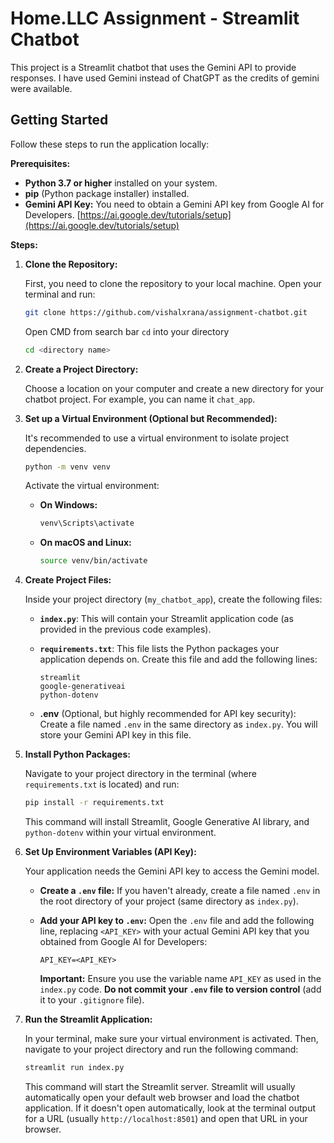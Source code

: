 # Home.LLC Assignment - Streamlit Chatbot

This project is a Streamlit chatbot that uses the Gemini API to provide responses. I have used Gemini instead of ChatGPT as the credits of gemini were available. 

## Getting Started

Follow these steps to run the application locally:

**Prerequisites:**

*   **Python 3.7 or higher** installed on your system.
*   **pip** (Python package installer) installed.
*   **Gemini API Key:** You need to obtain a Gemini API key from Google AI for Developers. [https://ai.google.dev/tutorials/setup](https://ai.google.dev/tutorials/setup)

**Steps:**

1.  **Clone the Repository:**

    First, you need to clone the repository to your local machine. Open your terminal and run:

    ```bash
    git clone https://github.com/vishalxrana/assignment-chatbot.git
    ```

    Open CMD from search bar `cd` into your directory
    ```bash
    cd <directory name>
    ```

2.  **Create a Project Directory:**

    Choose a location on your computer and create a new directory for your chatbot project. For example, you can name it `chat_app`.

2.  **Set up a Virtual Environment (Optional but Recommended):**

    It's recommended to use a virtual environment to isolate project dependencies.

    ```bash
    python -m venv venv
    ```

    Activate the virtual environment:

    *   **On Windows:**
        ```bash
        venv\Scripts\activate
        ```
    *   **On macOS and Linux:**
        ```bash
        source venv/bin/activate
        ```

3.  **Create Project Files:**

    Inside your project directory (`my_chatbot_app`), create the following files:

    *   **`index.py`**:  This will contain your Streamlit application code (as provided in the previous code examples).
    *   **`requirements.txt`**: This file lists the Python packages your application depends on. Create this file and add the following lines:

        ```
        streamlit
        google-generativeai
        python-dotenv
        ```
    *   **.env** (Optional, but highly recommended for API key security): Create a file named `.env` in the same directory as `index.py`. You will store your Gemini API key in this file.

4.  **Install Python Packages:**

    Navigate to your project directory in the terminal (where `requirements.txt` is located) and run:

    ```bash
    pip install -r requirements.txt
    ```

    This command will install Streamlit, Google Generative AI library, and `python-dotenv` within your virtual environment.

5.  **Set Up Environment Variables (API Key):**

    Your application needs the Gemini API key to access the Gemini model.

    *   **Create a `.env` file:** If you haven't already, create a file named `.env` in the root directory of your project (same directory as `index.py`).
    *   **Add your API key to `.env`:** Open the `.env` file and add the following line, replacing `<API_KEY>` with your actual Gemini API key that you obtained from Google AI for Developers:

        ```
        API_KEY=<API_KEY>
        ```

        **Important:**  Ensure you use the variable name `API_KEY` as used in the `index.py` code. **Do not commit your `.env` file to version control** (add it to your `.gitignore` file).

6.  **Run the Streamlit Application:**

    In your terminal, make sure your virtual environment is activated. Then, navigate to your project directory and run the following command:

    ```bash
    streamlit run index.py
    ```

    This command will start the Streamlit server. Streamlit will usually automatically open your default web browser and load the chatbot application. If it doesn't open automatically, look at the terminal output for a URL (usually `http://localhost:8501`) and open that URL in your browser.


